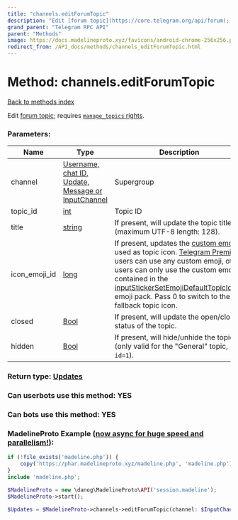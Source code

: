 ```yaml
---
title: "channels.editForumTopic"
description: "Edit [forum topic](https://core.telegram.org/api/forum); requires [`manage_topics` rights](https://core.telegram.org/api/rights)."
grand_parent: "Telegram RPC API"
parent: "Methods"
image: https://docs.madelineproto.xyz/favicons/android-chrome-256x256.png
redirect_from: /API_docs/methods/channels_editForumTopic.html
---
```

# Method: channels.editForumTopic
[Back to methods index](index.html)



Edit [forum topic](https://core.telegram.org/api/forum); requires [`manage_topics` rights](https://core.telegram.org/api/rights).

### Parameters:

| Name     |    Type       | Description | Required |
|----------|---------------|-------------|----------|
|channel|[Username, chat ID, Update, Message or InputChannel](/API_docs/types/InputChannel.html) | Supergroup | Optional|
|topic\_id|[int](/API_docs/types/int.html) | Topic ID | Optional|
|title|[string](/API_docs/types/string.html) | If present, will update the topic title (maximum UTF-8 length: 128). | Optional|
|icon\_emoji\_id|[long](/API_docs/types/long.html) | If present, updates the [custom emoji](https://core.telegram.org/api/custom-emoji) used as topic icon. [Telegram Premium](https://core.telegram.org/api/premium) users can use any custom emoji, other users can only use the custom emojis contained in the [inputStickerSetEmojiDefaultTopicIcons](../constructors/inputStickerSetEmojiDefaultTopicIcons.html) emoji pack. Pass 0 to switch to the fallback topic icon. | Optional|
|closed|[Bool](/API_docs/types/Bool.html) | If present, will update the open/closed status of the topic. | Optional|
|hidden|[Bool](/API_docs/types/Bool.html) | If present, will hide/unhide the topic (only valid for the "General" topic, `id=1`). | Optional|


### Return type: [Updates](/API_docs/types/Updates.html)

### Can userbots use this method: **YES**

### Can bots use this method: **YES**


### MadelineProto Example ([now async for huge speed and parallelism!](https://docs.madelineproto.xyz/docs/ASYNC.html)):


```php
if (!file_exists('madeline.php')) {
    copy('https://phar.madelineproto.xyz/madeline.php', 'madeline.php');
}
include 'madeline.php';

$MadelineProto = new \danog\MadelineProto\API('session.madeline');
$MadelineProto->start();

$Updates = $MadelineProto->channels->editForumTopic(channel: $InputChannel, topic_id: $int, title: 'string', icon_emoji_id: $long, closed: $Bool, hidden: $Bool, );
```

